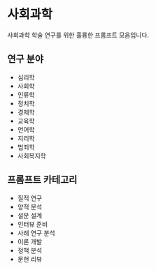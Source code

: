 # 사회과학

사회과학 학술 연구를 위한 훌륭한 프롬프트 모음입니다.

## 연구 분야
- 심리학
- 사회학
- 인류학
- 정치학
- 경제학
- 교육학
- 언어학
- 지리학
- 범죄학
- 사회복지학

## 프롬프트 카테고리
- 질적 연구
- 양적 분석
- 설문 설계
- 인터뷰 준비
- 사례 연구 분석
- 이론 개발
- 정책 분석
- 문헌 리뷰
